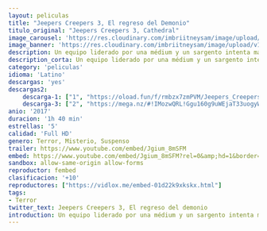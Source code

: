 ```yaml
---
layout: peliculas
title: "Jeepers Creepers 3, El regreso del Demonio"
titulo_original: "Jeepers Creepers 3, Cathedral"
image_carousel: 'https://res.cloudinary.com/imbriitneysam/image/upload/v1543539502/jeeper-3-min.jpg'
image_banner: 'https://res.cloudinary.com/imbriitneysam/image/upload/v1543539503/jepper-banner-min.jpg'
description: Un equipo liderado por una médium y un sargento intenta matar al monstruo que lleva décadas aterrorizando la región y liberar a Addi Brandon. Mientras más se acercan a su oscuro origen, más sanguinaria resulta la venganza de la horrenda criatura.
description_corta: Un equipo liderado por una médium y un sargento intenta matar al monstruo que lleva décadas aterrorizando la región y liberar a Addi Brandon. Mientras más se acercan a su oscuro origen, más sanguinaria resulta la venganza de la horrenda criatura.
category: 'peliculas'
idioma: 'Latino'
descargas: 'yes'
descargas2:
    descarga-1: ["1", "https://oload.fun/f/rmbzx7zmPVM/Jeepers_Creepers_3-_El_regreso_.MP4.mp4", "https://www.google.com/s2/favicons?domain=openload.co","OpenLoad","https://res.cloudinary.com/imbriitneysam/image/upload/v1541473684/mexico.png", "Latino", "Full HD"]
    descarga-3: ["2", "https://mega.nz/#!IMozwQRL!Ggu160g9uWEjaT33uogyWLwiz7R1uUatrN71ILOdqxs", "https://www.google.com/s2/favicons?domain=mega.nz","Mega","https://res.cloudinary.com/imbriitneysam/image/upload/v1541473684/mexico.png", "Latino", "Full HD"]
anio: '2017'
duracion: '1h 40 min'
estrellas: '5'
calidad: 'Full HD'
genero: Terror, Misterio, Suspenso
trailer: https://www.youtube.com/embed/Jgium_8mSFM
embed: https://www.youtube.com/embed/Jgium_8mSFM?rel=0&amp;hd=1&border=0&wmode=opaque&enablejsapi=1&modestbranding=1&controls=1&showinfo=1
sandbox: allow-same-origin allow-forms
reproductor: fembed
clasificacion: '+10'
reproductores: ["https://vidlox.me/embed-01d22k9xkskx.html"]
tags:
- Terror
twitter_text: Jeepers Creepers 3, El regreso del demonio
introduction: Un equipo liderado por una médium y un sargento intenta matar al monstruo que lleva décadas aterrorizando la región y liberar a Addi Brandon. Mientras más se acercan a su oscuro origen, más sanguinaria resulta la venganza de la horrenda criatura.
---
```



 







